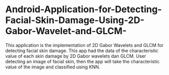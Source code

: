 # Android-Application-for-Detecting-Facial-Skin-Damage-Using-2D-Gabor-Wavelet-and-GLCM-
This application is the implementation of 2D Gabor Wavelets and GLCM for detecting facial skin damage. This app had the data of the characteristic value of each skin damage by 2D Gabor wavelets dan GLCM. User detecting an image of facial skin, then the app will take the characteristic value of the image and classified using KNN.
